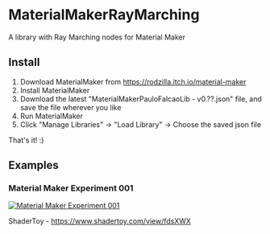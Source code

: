 # MaterialMakerRayMarching

A library with Ray Marching nodes for Material Maker

## Install

1. Download MaterialMaker from https://rodzilla.itch.io/material-maker
2. Install MaterialMaker
3. Download the latest "MaterialMakerPauloFalcaoLib - v0.??.json" file, and save the file wherever you like
5. Run MaterialMaker
6. Click "Manage Libraries" -> "Load Library" -> Choose the saved json file

That's it! :)

## Examples

### Material Maker Experiment 001

[![Material Maker Experiment 001](https://img.youtube.com/vi/7_QUPToUcjM/0.jpg)](https://www.youtube.com/watch?v=7_QUPToUcjM)

ShaderToy - https://www.shadertoy.com/view/fdsXWX
